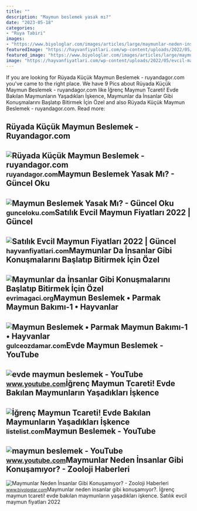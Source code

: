 ```yaml
---
title: ""
description: "Maymun beslemek yasak mı?"
date: "2023-05-18"
categories:
- "Ruya Tabiri"
images:
- "https://www.biyologlar.com/images/articles/large/maymunlar-neden-insanlar-gibi-konusamiyor.jpg"
featuredImage: "https://hayvanfiyatlari.com/wp-content/uploads/2022/05/evcil-maymun-fiyatlari.jpg"
featured_image: "https://www.biyologlar.com/images/articles/large/maymunlar-neden-insanlar-gibi-konusamiyor.jpg"
image: "https://hayvanfiyatlari.com/wp-content/uploads/2022/05/evcil-maymun-fiyatlari.jpg"
---
```


If you are looking for Rüyada Küçük Maymun Beslemek - ruyandagor.com you've came to the right place. We have 9 Pics about Rüyada Küçük Maymun Beslemek - ruyandagor.com like İğrenç Maymun Tcareti! Evde Bakılan Maymunların Yaşadıkları İşkence, Maymunlar da İnsanlar Gibi Konuşmalarını Başlatıp Bitirmek İçin Özel and also Rüyada Küçük Maymun Beslemek - ruyandagor.com. Read more:

Rüyada Küçük Maymun Beslemek - Ruyandagor.com
---------------------------------------------

 ![Rüyada Küçük Maymun Beslemek - ruyandagor.com](https://images.ruyandagor.com/2017/05/kucuk-maymun-beslemek-2323.jpg) <small>ruyandagor.com</small>Maymun Beslemek Yasak Mı? - Güncel Oku
--------------------------------------

 ![Maymun Beslemek Yasak Mı? - Güncel Oku](https://gunceloku.com/uploads/maymun-beslemek-yasak-mi-635295b312708.jpg) <small>gunceloku.com</small>Satılık Evcil Maymun Fiyatları 2022 | Güncel
--------------------------------------------

 ![Satılık Evcil Maymun Fiyatları 2022 | Güncel](https://hayvanfiyatlari.com/wp-content/uploads/2022/05/evcil-maymun-fiyatlari.jpg) <small>hayvanfiyatlari.com</small>Maymunlar Da İnsanlar Gibi Konuşmalarını Başlatıp Bitirmek İçin Özel
--------------------------------------------------------------------

 ![Maymunlar da İnsanlar Gibi Konuşmalarını Başlatıp Bitirmek İçin Özel](https://evrimagaci.org/public/content_media/dcf4b1b567218c356584650ceb47714c.jpg) <small>evrimagaci.org</small>Maymun Beslemek • Parmak Maymun Bakımı-1 • Hayvanlar
----------------------------------------------------

 ![Maymun Beslemek • Parmak Maymun Bakımı-1 • Hayvanlar](https://gulceozdamar.com/wp-content/uploads/2022/01/cuce-ipek-maymunu-nasil-bakilir.jpg) <small>gulceozdamar.com</small>Evde Maymun Beslemek - YouTube
------------------------------

 ![evde maymun beslemek - YouTube](https://i.ytimg.com/vi/-fv3VNWYhFY/hq2.jpg?sqp=-oaymwEoCOADEOgC8quKqQMcGADwAQH4AYwCgALgA4oCDAgAEAEYUSBdKGUwDw==&rs=AOn4CLBVBLXwv8wZXzWn2lJDnbCndbYLPA) <small>www.youtube.com</small>İğrenç Maymun Tcareti! Evde Bakılan Maymunların Yaşadıkları İşkence
-------------------------------------------------------------------

 ![İğrenç Maymun Tcareti! Evde Bakılan Maymunların Yaşadıkları İşkence](https://listelist.com/wp-content/uploads/2020/09/maymun.jpg) <small>listelist.com</small>Maymun Beslemek - YouTube
-------------------------

 ![maymun beslemek - YouTube](https://i.ytimg.com/vi/lLfCIZhuTqU/hq2.jpg?sqp=-oaymwEoCOADEOgC8quKqQMcGADwAQH4AYYCgALgA4oCDAgAEAEYZSBbKFAwDw==&rs=AOn4CLA8UoXZf_ltF_idOswjkZj18yBpZw) <small>www.youtube.com</small>Maymunlar Neden İnsanlar Gibi Konuşamıyor? - Zooloji Haberleri
--------------------------------------------------------------

 ![Maymunlar Neden İnsanlar Gibi Konuşamıyor? - Zooloji Haberleri](https://www.biyologlar.com/images/articles/large/maymunlar-neden-insanlar-gibi-konusamiyor.jpg) <small>www.biyologlar.com</small>Maymunlar neden i̇nsanlar gibi konuşamıyor?. İğrenç maymun tcareti! evde bakılan maymunların yaşadıkları i̇şkence. Satılık evcil maymun fiyatları 2022
